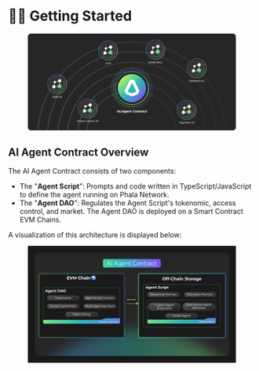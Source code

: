 # 👩‍💻 Getting Started

<figure><img src="../../.gitbook/assets/AI-Agent-Contract.png" alt=""><figcaption></figcaption></figure>

## AI Agent Contract Overview

The AI Agent Contract consists of two components:

* The "**Agent Script**": Prompts and code written in TypeScript/JavaScript to define the agent running on Phala Network.
* The "**Agent DAO**": Regulates the Agent Script's tokenomic, access control, and market. The Agent DAO is deployed on a Smart Contract EVM Chains.

A visualization of this architecture is displayed below:

<figure><img src="../../.gitbook/assets/AI-Agent-Contract-Components.png" alt=""><figcaption></figcaption></figure>
